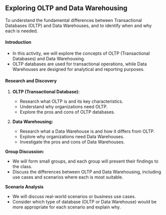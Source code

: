 ## **Exploring OLTP and Data Warehousing**

To understand the fundamental differences between Transactional Databases (OLTP) and Data Warehouses, and to identify when and why each is needed.

#### Introduction

- In this activity, we will explore the concepts of OLTP (Transactional Databases) and Data Warehousing.
- OLTP databases are used for transactional operations, while Data Warehouses are designed for analytical and reporting purposes.

#### Research and Discovery

1. **OLTP (Transactional Database):**

   - Research what OLTP is and its key characteristics.
   - Understand why organizations need OLTP.
   - Explore the pros and cons of OLTP databases.

2. **Data Warehousing:**

   - Research what a Data Warehouse is and how it differs from OLTP.
   - Explore why organizations need Data Warehouses.
   - Investigate the pros and cons of Data Warehouses.


**Group Discussion:**

- We will form small groups, and each group will present their findings to the class.
- Discuss the differences between OLTP and Data Warehousing, including use cases and scenarios where each is most suitable.

**Scenario Analysis**

- We will discuss real-world scenarios or business use cases.
- Consider which type of database (OLTP or Data Warehouse) would be more appropriate for each scenario and explain why.